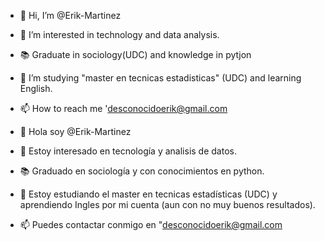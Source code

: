 - 👋 Hi, I’m @Erik-Martinez
- 👀 I’m interested in technology and data analysis.
- :books: Graduate in sociology(UDC) and knowledge in pytjon
- 🌱 I’m studying "master en tecnicas estadisticas" (UDC) and learning English.
- 📫 How to reach me 'desconocidoerik@gmail.com

- 👋 Hola soy @Erik-Martinez
- 👀 Estoy interesado en tecnología y analisis de datos.
- :books: Graduado en sociología y con conocimientos en python.
- 🌱 Estoy estudiando  el master en tecnicas estadísticas (UDC) y aprendiendo Ingles por mi cuenta (aun con no muy buenos resultados).
- 📫 Puedes contactar conmigo en "desconocidoerik@gmail.com

<!---
Erik-Martinez/Erik-Martinez is a ✨ special ✨ repository because its `README.md` (this file) appears on your GitHub profile.
You can click the Preview link to take a look at your changes.
--->
